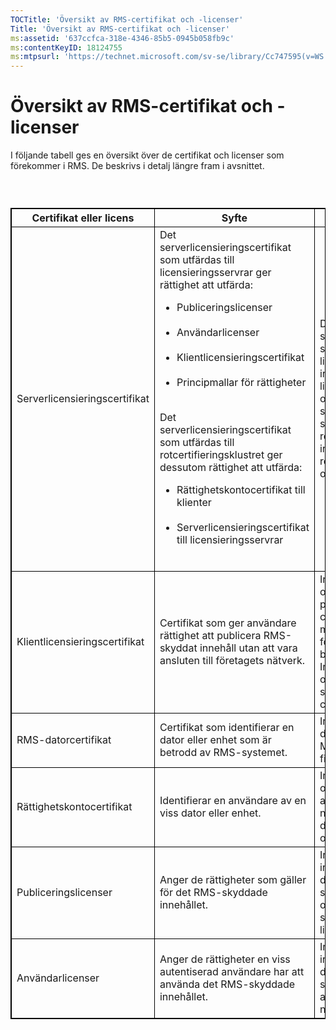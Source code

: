 ```yaml
---
TOCTitle: 'Översikt av RMS-certifikat och -licenser'
Title: 'Översikt av RMS-certifikat och -licenser'
ms:assetid: '637ccfca-318e-4346-85b5-0945b058fb9c'
ms:contentKeyID: 18124755
ms:mtpsurl: 'https://technet.microsoft.com/sv-se/library/Cc747595(v=WS.10)'
---
```


Översikt av RMS-certifikat och -licenser
========================================

I följande tabell ges en översikt över de certifikat och licenser som förekommer i RMS. De beskrivs i detalj längre fram i avsnittet.

###  

 
<table style="border:1px solid black;">
<colgroup>
<col width="33%" />
<col width="33%" />
<col width="33%" />
</colgroup>
<thead>
<tr class="header">
<th style="border:1px solid black;" >Certifikat eller licens</th>
<th style="border:1px solid black;" >Syfte</th>
<th style="border:1px solid black;" >Innehåll</th>
</tr>
</thead>
<tbody>
<tr class="odd">
<td style="border:1px solid black;">Serverlicensieringscertifikat</td>
<td style="border:1px solid black;">Det serverlicensieringscertifikat som utfärdas till licensieringsservrar ger rättighet att utfärda:
<ul>
<li>Publiceringslicenser<br />
<br />
</li>
<li>Användarlicenser<br />
<br />
</li>
<li>Klientlicensieringscertifikat<br />
<br />
</li>
<li>Principmallar för rättigheter<br />
<br />
</li>
</ul>
Det serverlicensieringscertifikat som utfärdas till rotcertifieringsklustret ger dessutom rättighet att utfärda:
<ul>
<li>Rättighetskontocertifikat till klienter<br />
<br />
</li>
<li>Serverlicensieringscertifikat till licensieringsservrar<br />
<br />
</li>
</ul></td>
<td style="border:1px solid black;">Det serverlicensieringscertifikat som utfärdas till en licensieringsserver innehåller licensieringsserverns offentliga nyckel.
Det serverlicensieringscertifikat som utfärdas till rotcertifikatservern innehåller rotcertifikatserverns offentliga nyckel.</td>
</tr>
<tr class="even">
<td style="border:1px solid black;">Klientlicensieringscertifikat</td>
<td style="border:1px solid black;">Certifikat som ger användare rättighet att publicera RMS-skyddat innehåll utan att vara ansluten till företagets nätverk.</td>
<td style="border:1px solid black;">Innehåller certifikatets offentliga nyckel och den privata nyckeln för det certifikat som krypterats med den offentliga nyckeln för den användare som begärt certifikatet. Innehåller också den offentliga nyckeln för den server som har utfärdat certifikatet.</td>
</tr>
<tr class="odd">
<td style="border:1px solid black;">RMS-datorcertifikat</td>
<td style="border:1px solid black;">Certifikat som identifierar en dator eller enhet som är betrodd av RMS-systemet.</td>
<td style="border:1px solid black;">Innehåller den aktiverade datorns offentliga nyckel. Motsvarande privata nyckel finns i datorns lockbox.</td>
</tr>
<tr class="even">
<td style="border:1px solid black;">Rättighetskontocertifikat</td>
<td style="border:1px solid black;">Identifierar en användare av en viss dator eller enhet.</td>
<td style="border:1px solid black;">Innehåller användarens offentliga nyckel och användarens privata nyckel, som krypteras med den aktiverade datorns offentliga nyckel.</td>
</tr>
<tr class="odd">
<td style="border:1px solid black;">Publiceringslicenser</td>
<td style="border:1px solid black;">Anger de rättigheter som gäller för det RMS-skyddade innehållet.</td>
<td style="border:1px solid black;">Innehåller den symmetriska innehållsnyckeln för dekryptering av innehållet, som krypteras med den offentliga nyckeln för den server som utfärdat licensen.</td>
</tr>
<tr class="even">
<td style="border:1px solid black;">Användarlicenser</td>
<td style="border:1px solid black;">Anger de rättigheter en viss autentiserad användare har att använda det RMS-skyddade innehållet.</td>
<td style="border:1px solid black;">Innehåller den symmetriska innehållsnyckeln för dekryptering av innehållet, som krypteras med användarens offentliga nyckel.</td>
</tr>
</tbody>
</table>
